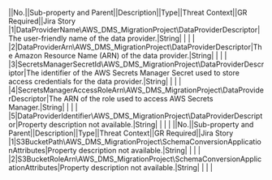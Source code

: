 ||No.||Sub-property and Parent||Description||Type||Threat Context||GR Required||Jira Story
|1|DataProviderName\AWS_DMS_MigrationProject\DataProviderDescriptor|The user-friendly name of the data provider.|String| | | |
|2|DataProviderArn\AWS_DMS_MigrationProject\DataProviderDescriptor|The Amazon Resource Name (ARN) of the data provider.|String| | | |
|3|SecretsManagerSecretId\AWS_DMS_MigrationProject\DataProviderDescriptor|The identifier of the AWS Secrets Manager Secret used to store access credentials for the data provider.|String| | | |
|4|SecretsManagerAccessRoleArn\AWS_DMS_MigrationProject\DataProviderDescriptor|The ARN of the role used to access AWS Secrets Manager.|String| | | |
|5|DataProviderIdentifier\AWS_DMS_MigrationProject\DataProviderDescriptor|Property description not available.|String| | | |
||No.||Sub-property and Parent||Description||Type||Threat Context||GR Required||Jira Story
|1|S3BucketPath\AWS_DMS_MigrationProject\SchemaConversionApplicationAttributes|Property description not available.|String| | | |
|2|S3BucketRoleArn\AWS_DMS_MigrationProject\SchemaConversionApplicationAttributes|Property description not available.|String| | | |
